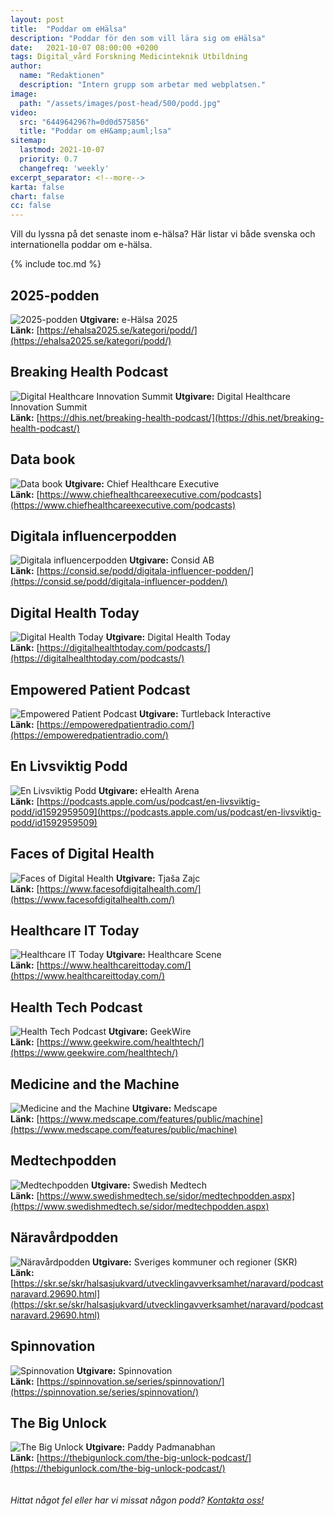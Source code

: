 ```yaml
---
layout: post
title:  "Poddar om eHälsa"
description: "Poddar för den som vill lära sig om eHälsa"
date:   2021-10-07 08:00:00 +0200
tags: Digital_vård Forskning Medicinteknik Utbildning
author:
  name: "Redaktionen"
  description: "Intern grupp som arbetar med webplatsen."
image:
  path: "/assets/images/post-head/500/podd.jpg"
video:
  src: "644964296?h=0d0d575856"
  title: "Poddar om eH&amp;auml;lsa"
sitemap:
  lastmod: 2021-10-07
  priority: 0.7
  changefreq: 'weekly'
excerpt_separator: <!--more-->
karta: false
chart: false
cc: false
---
```


Vill du lyssna på det senaste inom e-hälsa? Här listar vi både svenska och internationella poddar om e-hälsa.

<!--more-->

{% include toc.md %}

## 2025-podden
![2025-podden](https://ehalsa2025.se/wp-content/uploads/2020/12/2025_podden-300x192.png)
**Utgivare:** e-Hälsa 2025 \
**Länk:** [https://ehalsa2025.se/kategori/podd/](https://ehalsa2025.se/kategori/podd/)

## Breaking Health Podcast
![Digital Healthcare Innovation Summit](https://is4-ssl.mzstatic.com/image/thumb/Podcasts115/v4/6b/2a/11/6b2a1132-a3a1-eef9-7ee6-d317db972317/mza_10458928773325536807.jpg/1200x630wp.png)
**Utgivare:** Digital Healthcare Innovation Summit \
**Länk:** [https://dhis.net/breaking-health-podcast/](https://dhis.net/breaking-health-podcast/)

## Data book
![Data book](https://is4-ssl.mzstatic.com/image/thumb/Podcasts115/v4/2f/f4/49/2ff449a8-c81a-7eb2-6bea-0204ffc20618/mza_17957022411911150351.png/1200x630wp.png)
**Utgivare:** Chief Healthcare Executive \
**Länk:** [https://www.chiefhealthcareexecutive.com/podcasts](https://www.chiefhealthcareexecutive.com/podcasts)

## Digitala influencerpodden
![Digitala influencerpodden](https://is5-ssl.mzstatic.com/image/thumb/Podcasts114/v4/a7/3a/3e/a73a3e9c-fdcb-bd73-7918-923b62b4de9e/mza_4650535653901688191.jpg/1200x630wp.png)
**Utgivare:** Consid AB \
**Länk:** [https://consid.se/podd/digitala-influencer-podden/](https://consid.se/podd/digitala-influencer-podden/)

## Digital Health Today
![Digital Health Today](https://digitalhealthtoday.com/wp-content/uploads/2020/11/DHT-Yoast-Default-Image-e1605887400717.png)
**Utgivare:** Digital Health Today \
**Länk:** [https://digitalhealthtoday.com/podcasts/](https://digitalhealthtoday.com/podcasts/)

## Empowered Patient Podcast
![Empowered Patient Podcast](https://is5-ssl.mzstatic.com/image/thumb/Podcasts115/v4/77/95/56/77955653-586c-d0bb-7a32-a9a9a6603d59/mza_15500523900534795002.jpg/1200x630wp.png)
**Utgivare:** Turtleback Interactive \
**Länk:** [https://empoweredpatientradio.com/](https://empoweredpatientradio.com/)

## En Livsviktig Podd
![En Livsviktig Podd](https://is4-ssl.mzstatic.com/image/thumb/Podcasts116/v4/ce/ca/a7/cecaa705-ceb4-cabc-fb3e-7748c7da8ccf/mza_12239558619358533680.png/1200x630wp.png)
**Utgivare:** eHealth Arena \
**Länk:** [https://podcasts.apple.com/us/podcast/en-livsviktig-podd/id1592959509](https://podcasts.apple.com/us/podcast/en-livsviktig-podd/id1592959509)

## Faces of Digital Health
![Faces of Digital Health](https://is3-ssl.mzstatic.com/image/thumb/Podcasts125/v4/43/8d/8a/438d8afc-8c68-23fe-524f-a7b5b38c4968/mza_1123211292233731078.jpeg/1200x630wp.png)
**Utgivare:** Tjaša Zajc \
**Länk:** [https://www.facesofdigitalhealth.com/](https://www.facesofdigitalhealth.com/)

## Healthcare IT Today
![Healthcare IT Today](https://is5-ssl.mzstatic.com/image/thumb/Podcasts114/v4/84/69/6c/84696c75-77ca-f4a9-3b97-edefcff5899a/mza_13011877895138958017.jpg/1200x630wp.png)
**Utgivare:** Healthcare Scene \
**Länk:** [https://www.healthcareittoday.com/](https://www.healthcareittoday.com/)

## Health Tech Podcast
![Health Tech Podcast](https://is1-ssl.mzstatic.com/image/thumb/Podcasts115/v4/c5/e8/06/c5e80631-347b-e40a-7124-843ab8c62e8b/mza_4861105677031319985.jpg/1200x630wp.png)
**Utgivare:** GeekWire \
**Länk:** [https://www.geekwire.com/healthtech/](https://www.geekwire.com/healthtech/)

## Medicine and the Machine
![Medicine and the Machine](https://is4-ssl.mzstatic.com/image/thumb/Podcasts113/v4/d3/4f/45/d34f4584-b72f-3f67-de5e-862b8d9699d1/mza_4583374504107295669.jpg/1200x630wp.png)
**Utgivare:** Medscape \
**Länk:** [https://www.medscape.com/features/public/machine](https://www.medscape.com/features/public/machine)

## Medtechpodden
![Medtechpodden](https://is5-ssl.mzstatic.com/image/thumb/Podcasts125/v4/e3/88/bd/e388bd93-dbe7-16dd-f90f-435d1cbc1d2d/mza_11098946648111094480.jpg/1200x630wp.png)
**Utgivare:** Swedish Medtech \
**Länk:** [https://www.swedishmedtech.se/sidor/medtechpodden.aspx](https://www.swedishmedtech.se/sidor/medtechpodden.aspx)

## Näravårdpodden
![Näravårdpodden](https://is1-ssl.mzstatic.com/image/thumb/Podcasts124/v4/38/46/ec/3846ecb6-6e31-c2a0-3f27-c57ffcdb96f7/mza_11130756247404823101.jpg/1200x630wp.png)
**Utgivare:** Sveriges kommuner och regioner (SKR) \
**Länk:** [https://skr.se/skr/halsasjukvard/utvecklingavverksamhet/naravard/podcastnaravard.29690.html](https://skr.se/skr/halsasjukvard/utvecklingavverksamhet/naravard/podcastnaravard.29690.html)

## Spinnovation
![Spinnovation](https://is5-ssl.mzstatic.com/image/thumb/Podcasts114/v4/f5/a1/0e/f5a10eef-f26d-5e47-79ca-fc7a8d4187a8/mza_13529052310017564820.png/1200x630wp.png)
**Utgivare:** Spinnovation \
**Länk:** [https://spinnovation.se/series/spinnovation/](https://spinnovation.se/series/spinnovation/)

## The Big Unlock
![The Big Unlock](https://is5-ssl.mzstatic.com/image/thumb/Podcasts115/v4/28/c8/94/28c89440-0fe3-9e12-6ee7-22ab76f8083a/mza_14394644370988519773.png/1200x630wp.png)
**Utgivare:** Paddy Padmanabhan \
**Länk:** [https://thebigunlock.com/the-big-unlock-podcast/](https://thebigunlock.com/the-big-unlock-podcast/)
<br/>
<br/>
<br/>
_Hittat något fel eller har vi missat någon podd? [Kontakta oss!](/index.html#form-message)_